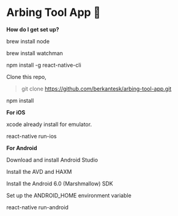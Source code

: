 # Arbing Tool App :currency_exchange:

**How do I get set up?**

brew install node

brew install watchman

npm install -g react-native-cli

Clone this repo,
> git clone https://github.com/berkantesk/arbing-tool-app.git

npm install

**For iOS**

xcode already install for emulator.

react-native run-ios

**For Android**

Download and install Android Studio

Install the AVD and HAXM

Install the Android 6.0 (Marshmallow) SDK

Set up the ANDROID_HOME environment variable

react-native run-android
